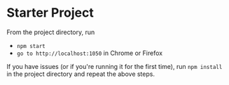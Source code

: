# Starter Project
From the project directory, run
* `npm start`
* `go to http://localhost:1050` in Chrome or Firefox

If you have issues (or if you're running it for the first time), run `npm install` in the project directory and repeat the above steps.
